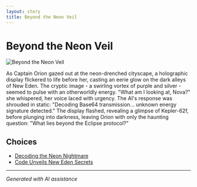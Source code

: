```yaml
---
layout: story
title: Beyond the Neon Veil
---
```


# Beyond the Neon Veil

![Beyond the Neon Veil](//Users/danielkliewer/textadventure08/text-adventure-web/temp/e24f1c95-8482-4e5a-846f-0028119f40cc/input_images/image_12.JPG)

As Captain Orion gazed out at the neon-drenched cityscape, a holographic display flickered to life before her, casting an eerie glow on the dark alleys of New Eden. The cryptic image - a swirling vortex of purple and silver - seemed to pulse with an otherworldly energy. "What am I looking at, Nova?" she whispered, her voice laced with urgency. The AI's response was shrouded in static: "Decoding Base64 transmission... unknown energy signature detected." The display flashed, revealing a glimpse of Kepler-62f, before plunging into darkness, leaving Orion with only the haunting question: "What lies beyond the Eclipse protocol?"


## Choices

* [Decoding the Neon Nightmare](/stories/image_10)
* [Code Unveils New Eden Secrets](/stories/image_9)


---
*Generated with AI assistance*
